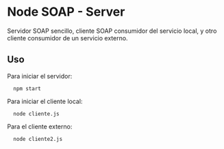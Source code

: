 # Node SOAP - Server

Servidor SOAP sencillo, cliente SOAP consumidor del servicio local, y otro cliente consumidor de un servicio externo.

## Uso

Para iniciar el servidor:
```
  npm start
  ```
Para iniciar el cliente local:
```
  node cliente.js
  ```
Para el cliente externo:
```
  node cliente2.js
  ```
